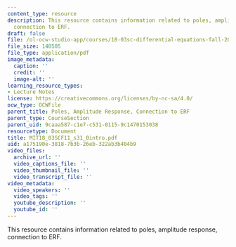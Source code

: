 ```yaml
---
content_type: resource
description: This resource contains information related to poles, amplitude response,
  connection to ERF.
draft: false
file: /ol-ocw-studio-app/courses/18-03sc-differential-equations-fall-2011/a175190e38187b3b26eb322ab3b404b9_MIT18_03SCF11_s31_0intro.pdf
file_size: 140505
file_type: application/pdf
image_metadata:
  caption: ''
  credit: ''
  image-alt: ''
learning_resource_types:
- Lecture Notes
license: https://creativecommons.org/licenses/by-nc-sa/4.0/
ocw_type: OCWFile
parent_title: Poles, Amplitude Response, Connection to ERF
parent_type: CourseSection
parent_uid: 9caaa587-c1e7-c531-0115-9c1470153038
resourcetype: Document
title: MIT18_03SCF11_s31_0intro.pdf
uid: a175190e-3818-7b3b-26eb-322ab3b404b9
video_files:
  archive_url: ''
  video_captions_file: ''
  video_thumbnail_file: ''
  video_transcript_file: ''
video_metadata:
  video_speakers: ''
  video_tags: ''
  youtube_description: ''
  youtube_id: ''
---
```

This resource contains information related to poles, amplitude response, connection to ERF.
